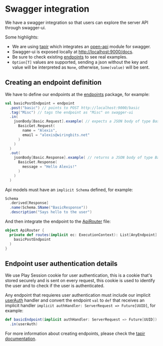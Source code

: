 # Swagger integration

We have a swagger integration so that users can explore the server API through swagger-ui.

Some highlights:

- We are using [tapir](https://tapir.softwaremill.com/) which integrates an [open-api](https://tapir.softwaremill.com/en/latest/docs/openapi.html) module for swagger.
- Swagger-ui is exposed locally at [http://localhost:9000/docs](http://localhost:9000/docs).
- Be sure to check existing [endpoints](../lib/api/shared/src/main/scala/net/wiringbits/api/endpoints) to see real examples.
- `Option[T]` values are supported, sending a json without the key and value will be interpreted as `None`, otherwise, `Some(value)` will be sent.

## Creating an endpoint definition
We have to define our endpoints at the [endpoints](../lib/api/shared/src/main/scala/net/wiringbits/api/endpoints) package, for example:

```scala
val basicPostEndpoint = endpoint
  .post("basic") // points to POST http://localhost:9000/basic
  .tag("Misc") // tags the endpoint as "Misc" on swagger-ui
  .in(
    jsonBody[Basic.Request].example( // expects a JSON body of type BasicGet.Request with example values
      BasicGet.Request(
        name = "Alexis",
        email = "alexis@wiringbits.net"
      )
    )
  )
  .out(
    jsonBody[Basic.Response].example( // returns a JSON body of type BasicGet.Response with example values
      BasicGet.Response(
        message = "Hello Alexis!"
      )
    )
  )
```

Api models must have an `implicit Schema` defined, for example:

```scala
Schema
  .derived[Response]
  .name(Schema.SName("BasicResponse"))
  .description("Says hello to the user")
```

And then integrate the endpoint to the [ApiRouter](../server/src/main/scala/controllers/ApiRouter.scala) file:

```scala
object ApiRouter {
  private def routes(implicit ec: ExecutionContext): List[AnyEndpoint] = List(
    basicPostEndpoint
  )
}
```

## Endpoint user authentication details

We use Play Session cookie for user authentication, this is a cookie that's stored securely and is sent on every request, this cookie is used to identify the user and to check if the user is authenticated.

Any endpoint that requieres user authentication must include our implicit [userAuth](../lib/api/shared/src/main/scala/net/wiringbits/api/endpoints/package.scala) handler and convert the endpoint `val` to `def` that receives an implicit handler `implicit
authHandler: ServerRequest => Future[UUID]`, for example:

[//]: # (TODO: change Future[UUID] to Future[UserId] after mergin typo)
```scala
def basicEndpoint(implicit authHandler: ServerRequest => Future[UUID]) = endpoint.get
  .in(userAuth)
```

For more information about creating endpoints, please check the [tapir documentation](https://tapir.softwaremill.com/en/latest/).
